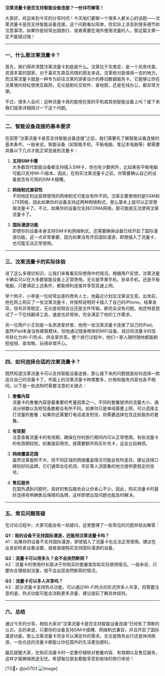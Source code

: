 **汶莱流量卡是否支持智能设备连接？一份详尽解答！**

大家好，欢迎来到今天的分享时间！今天咱们要聊一个很多人都关心的话题——汶莱流量卡是否支持智能设备连接。这个问题看似简单，但实际上涉及到很多细节和注意事项。如果你是经常出国旅行、或者需要在海外使用流量的人，那这篇文章一定不能错过哦！

---

### 一、什么是汶莱流量卡？

首先，我们得弄清楚汶莱流量卡到底是什么。汶莱位于东南亚，是一个风景优美、资源丰富的国家。对于喜欢东南亚风情的朋友来说，汶莱绝对是值得一去的地方。而汶莱流量卡就是一种专为前往汶莱的游客设计的移动数据服务卡。它能够让你在汶莱境内轻松使用互联网，无论是刷社交软件、查地图，还是在线办公，都非常方便。

不过，很多人会问：这种流量卡真的能用在我的手机或其他智能设备上吗？接下来我们就来详细探讨一下这个问题。

---

### 二、智能设备连接的基本要求

在回答“汶莱流量卡是否支持智能设备连接”之前，我们需要先了解智能设备连接的基本条件。一般来说，智能设备（如智能手机、平板电脑、笔记本电脑等）都需要具备以下几点才能正常连接到流量卡：

1. **支持SIM卡槽**  
   大多数现代智能设备都支持插入SIM卡，但也有少数例外，比如某些平板电脑可能只支持Wi-Fi版本。因此，在购买汶莱流量卡之前，你需要确认自己的设备是否有可用的SIM卡插槽。

2. **网络制式兼容性**  
   不同地区的运营商使用的网络制式可能会有所不同。汶莱主要使用的是GSM和LTE网络，因此如果你的设备支持这两种网络制式，那么基本上就可以正常使用流量卡了。不过，如果你的设备仅支持CDMA网络，那可能就无法使用汶莱流量卡了。

3. **国际漫游功能**  
   即使你的设备本身支持SIM卡和网络制式，还需要确保设备已经开启了国际漫游功能。这一点非常重要，因为如果没有开启国际漫游，即便插入了流量卡，也可能无法正常使用。

---

### 三、汶莱流量卡的实际体验

说了这么多理论知识，让我们来看看实际使用中的情况。根据用户反馈，汶莱流量卡确实可以在大多数智能设备上正常使用。无论是苹果手机、安卓手机，还是平板电脑，只要满足上述条件，都能顺利连接并享受高速上网。

举个例子，小李是一位经常出差的商务人士，他最近计划去汶莱谈生意。出发前，他在网上购买了一张汶莱流量卡，并按照说明将卡插入了自己的iPhone。结果发现，信号非常稳定，无论是视频会议还是文件传输，都完全没有问题。他还特意尝试了一下在线翻译工具，速度也非常快，完全满足了他的工作需求。

另一位用户小王则是一名旅游爱好者，他用一张汶莱流量卡连接了自己的iPad。虽然iPad本身没有蜂窝模块，但他通过随身携带的MiFi设备，成功将流量卡的信号转化为Wi-Fi热点，供全家共享。整个旅行过程中，他们一家人随时随地都能刷短视频、查攻略，玩得非常开心。

---

### 四、如何选择合适的汶莱流量卡？

既然知道汶莱流量卡可以支持智能设备连接，那么接下来的问题就是如何选择一款适合自己的流量卡了。市面上的汶莱流量卡种类繁多，价格和服务内容也各不相同。以下是一些选购时需要注意的关键点：

1. **套餐内容**  
   流量卡的套餐内容是最重要的考量因素之一。不同的套餐提供的流量大小、通话分钟数以及短信条数都会有所不同。如果你只是单纯需要上网，可以选择主打流量的套餐；如果你还需要打电话或发短信，则需要选择包含这些服务的套餐。

2. **有效期**  
   注意查看流量卡的有效期，确保在你的旅行期间内可以正常使用。有些流量卡的有效期较短，如果提前用完，就需要额外购买补充卡，这会比较麻烦。

3. **网络覆盖范围**  
   虽然汶莱面积不大，但不同区域的网络覆盖情况可能会有所差异。建议选择口碑较好的品牌，它们通常会在机场、市区等人流密集的地方提供更稳定的信号。

4. **售后服务**  
   在国外遇到问题时，良好的售后服务会让你省心不少。因此，购买流量卡时最好选择有明确售后保障的品牌，这样即使出现问题也能及时解决。

---

### 五、常见问题答疑

在讨论过程中，大家可能会有一些疑问，这里整理了一些常见的问题并给出解答：

**Q1：我的设备不支持国际漫游，还能用汶莱流量卡吗？**  
A1：如果你的设备不支持国际漫游，即使插入了流量卡也无法正常使用。建议在出发前检查设备设置，或者直接购买支持国际漫游的设备。

**Q2：流量卡可以用多久？会不会突然断网？**  
A2：流量卡的使用时长取决于你购买的套餐类型和实际使用情况。一般来说，只要你合理规划流量，就不会出现突然断网的情况。

**Q3：流量卡可以多人共享吗？**  
A3：部分流量卡支持热点功能，可以通过Wi-Fi热点的形式供多人共享。但需要注意的是，热点功能可能会消耗更多流量，建议提前了解具体规则。

---

### 六、总结

通过今天的分享，相信大家对“汶莱流量卡是否支持智能设备连接”已经有了清晰的认识。总的来说，只要你的设备支持SIM卡插槽、网络制式兼容，并且开启了国际漫游功能，那么汶莱流量卡完全可以满足你的需求。无论是商务出行还是休闲旅游，一张合适的流量卡都能让你在国外的生活更加便利。

最后提醒大家，在购买流量卡时一定要仔细核对套餐内容、有效期以及售后服务，这样才能确保旅途无忧。希望每位朋友都能享受到愉快的旅行体验！

[TG💪+ @jx0703 ![Image](https://github.com/user-attachments/assets/dbca1d08-cadb-493c-b0ec-ad6f7a83f270)]